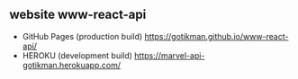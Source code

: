 ## website www-react-api
+ GitHub Pages (production build)  https://gotikman.github.io/www-react-api/
+ HEROKU (development build)       https://marvel-api-gotikman.herokuapp.com/

